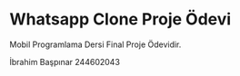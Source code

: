 # Whatsapp Clone Proje Ödevi
Mobil Programlama Dersi Final Proje Ödevidir.

İbrahim Başpınar 
244602043